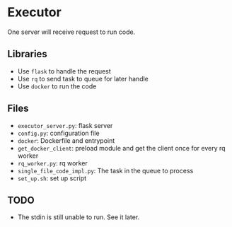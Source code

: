 # Executor

One server will receive request to run code.

## Libraries

* Use `flask` to handle the request
* Use `rq` to send task to queue for later handle
* Use `docker` to run the code

## Files

* `executor_server.py`: flask server
* `config.py`: configuration file
* `docker`: Dockerfile and entrypoint
* `get_docker_client`: preload module and get the client once for every rq worker
* `rq_worker.py`: rq worker
* `single_file_code_impl.py`: The task in the queue to process
* `set_up.sh`: set up script

## TODO

* The stdin is still unable to run. See it later.